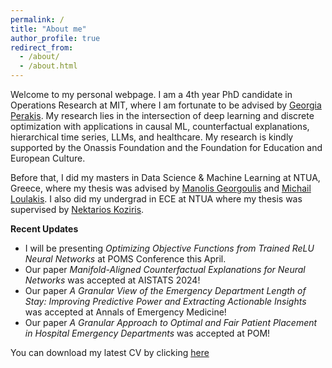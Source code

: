 ```yaml
---
permalink: /
title: "About me"
author_profile: true
redirect_from: 
  - /about/
  - /about.html
---
```


Welcome to my personal webpage. I am a 4th year PhD candidate in Operations Research at MIT, where I am fortunate to be advised by [Georgia Perakis](https://mitmgmtfaculty.mit.edu/gperakis/). My research lies in the intersection of deep learning and discrete optimization with applications in causal ML, counterfactual explanations, hierarchical time series, LLMs, and healthcare.  My research is kindly supported by the Onassis Foundation and the Foundation for Education and European Culture.

Before that, I did my masters in Data Science & Machine Learning at NTUA, Greece, where my thesis was advised by [Manolis Georgoulis](http://www.math.ntua.gr/~georgoulis/) and [Michail Loulakis](http://www.math.ntua.gr/~loulakis/info/Home.html). I also did my undergrad in ECE at NTUA where my thesis was supervised by [Nektarios Koziris](http://www.cslab.ntua.gr/~nkoziris/).

**Recent Updates**

  * I will be presenting *Optimizing Objective Functions from Trained ReLU Neural Networks* at POMS Conference this April.
  * Our paper *Manifold-Aligned Counterfactual Explanations for Neural Networks* was accepted at AISTATS 2024!
  * Our paper *A Granular View of the Emergency Department Length of Stay: Improving Predictive Power and Extracting Actionable Insights* was accepted at Annals of Emergency Medicine!
  * Our paper *A Granular Approach to Optimal and Fair Patient Placement in Hospital Emergency Departments* was accepted at POM!

You can download my latest CV by clicking [here](./Asterios_Tsiourvas_Academic_CV.pdf)
